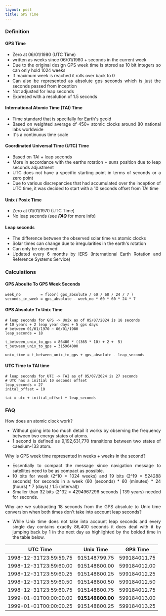 ```yaml
---
layout: post
title: GPS Time
---
```


<div style="text-align: justify">
<h3>Definition</h3>

<h4>GPS Time</h4>

- Zero at 06/01/1980 (UTC Time) 
- written as weeks since 06/01/1980 + seconds in the current week
- Due to the original design GPS week time is stored as 10 bit integers so can only hold 1024 weeks
- If maximum week is reached it rolls over back to 0
- Can also be represented as absolute gps seconds which is just the seconds passed from inception
- Not adjusted for leap seconds
- Expresed with a resolution of 1.5 seconds

<h4>International Atomic Time (TAI) Time</h4>

- Time standard that is specifally for Earth's geoid
- Based on weighted average of 450+ atomic clocks around 80 national labs worldwide
- It's a continuous time scale

<h4>Coordinated Universal Time (UTC) Time</h4>

- Based on TAI + leap seconds
- More in accordance with the earths rotation + suns position due to leap seconds adjustment
- UTC does not have a specific starting point in terms of seconds or a zero point
- Due to various discrepancies that had accumulated over the inception of UTC time, it was decided to start with a 10 seconds offset from TAI time

<h4>Unix / Posix Time</h4>

- Zero at 01/01/1970 (UTC Time)
- No leap seconds (see ***FAQ*** for more info)

<h4>Leap seconds</h4>

- The difference between the observed solar time vs atomic clocks
- Solar times can change due to irregularities in the earth's rotation
- Can only be observed
- Updated every 6 months by IERS (International Earth Rotation and Reference Systems Service)

<h3>Calculations</h3>

<h4>GPS Aboulte To GPS Week Seconds</h4>

```
week_no         = floor( gps_absolute / 60 / 60 / 24 / 7 )
seconds_in_week = gps_absolute - week_no * 60 * 60 * 24 * 7
```
<h4>GPS Absolute To Unix Time</h4>

```
# leap seconds for GPS -> Unix as of 05/07/2024 is 18 seconds
# 10 years + 2 leap year days + 5 gps days
# between 01/01/1970 ~ 06/01/1980 
leap_seconds = 18

t_between_unix_to_gps = 86400 * ((365 * 10) + 2 +  5)
t_between_unix_to_gps = 315964800 

unix_time = t_between_unix_to_gps + gps_absolute - leap_seconds
```

<h4>UTC Time to TAI time</h4>

```
# leap seconds for UTC -> TAI as of 05/07/2024 is 27 seconds
# UTC has a initial 10 seconds offset
leap_seconds = 27
inital_offset = 10

tai = utc + initial_offset + leap_seconds
```

<h3>FAQ</h3>
How does an atomic clock work?

- Without going into too much detail it works by observing the frequency between two energy states of atoms.
- 1 second is defined as 9,192,631,770 transitions between two states of caesium-133 atom.


Why is GPS week time represented in weeks + weeks in the second?

- Essentially to compact the message since navigation message to satellites need to be as compact as possible.
- 10 bits for week (2^10 = 1024 weeks) and 19 bits (2^19 = 524288 seconds) for seconds in a week 
(60 (seconds) * 60 (minutes) * 24 (hours) * 7 (days) / 1.5 (interval))
- Smaller than 32 bits (2^32 = 4294967296 seconds | 139 years) needed for seconds.

Why are we subtracting 18 seconds from the GPS absolute to Unix time conversion when both times don't take into account leap seconds?

- While Unix time does not take into account leap seconds and every single day contains exactly 86,400 seconds it does deal with it by jumping back by 1 in the next day as highlighted by the bolded time in the table below.

| UTC Time | Unix Time | GPS Time |
|:-:|:-:|:-:|
| 1998-12-31T23:59:59.75 | 915148799.75 |  599184011.75 |
| 1998-12-31T23:59:60.00 | 915148800.00 | 599184012.00 |
| 1998-12-31T23:59:60.25 | 915148800.25 | 599184012.25 |
| 1998-12-31T23:59:60.50 | 915148800.50 | 599184012.50 |
| 1998-12-31T23:59:60.75 | 915148800.75 | 599184012.75 |
| 1999-01-01T00:00:00.00 | **915148800.00** | 599184013.00 |
| 1999-01-01T00:00:00.25 | 915148800.25 | 599184013.25 |

</div>
